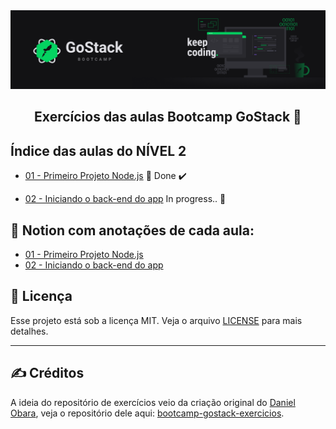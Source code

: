 <img alt="GoStack" src="../.github/GoStackBanner.png"/>

<h2 align="center">
  Exercícios das aulas Bootcamp GoStack 🚀
</h2>

## Índice das aulas do NÍVEL 2

- [01 - Primeiro Projeto Node.js](https://github.com/guilhermejulio/gostack-exercicios/tree/master/nivel-2/aula-1-primeiro-projeto-node) 🚀 Done :heavy_check_mark:

- [02 - Iniciando o back-end do app](https://github.com/guilhermejulio/gostack-exercicios/tree/master/nivel-2/aula-2-iniciando-back-end) In progress.. :construction:

## :open_book: Notion com anotações de cada aula:

- [01 - Primeiro Projeto Node.js](https://www.notion.so/Primeiro-projeto-com-Node-JS-a8b7b785458f4c5f9ecb7c70114f972b)
- [02 - Iniciando o back-end do app](https://www.notion.so/Iniciando-o-back-end-do-App-5a70acb0cfae44b5ada89ece13bd3376)

## :memo: Licença

Esse projeto está sob a licença MIT. Veja o arquivo [LICENSE](LICENSE) para mais detalhes.

---

## :writing_hand: Créditos

A ideia do repositório de exercícios veio da criação original do [Daniel Obara](https://github.com/DanielObara), veja o repositório dele aqui: [bootcamp-gostack-exercicios](https://github.com/DanielObara/bootcamp-gostack-exercicios).
